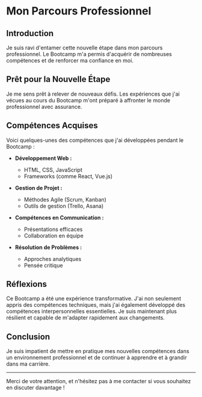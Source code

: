 # Mon Parcours Professionnel

## Introduction
Je suis ravi d'entamer cette nouvelle étape dans mon parcours professionnel. Le Bootcamp m'a permis d'acquérir de nombreuses compétences et de renforcer ma confiance en moi.

## Prêt pour la Nouvelle Étape
Je me sens prêt à relever de nouveaux défis. Les expériences que j'ai vécues au cours du Bootcamp m'ont préparé à affronter le monde professionnel avec assurance.

## Compétences Acquises
Voici quelques-unes des compétences que j'ai développées pendant le Bootcamp :

- **Développement Web :**
  - HTML, CSS, JavaScript
  - Frameworks (comme React, Vue.js)
  
- **Gestion de Projet :**
  - Méthodes Agile (Scrum, Kanban)
  - Outils de gestion (Trello, Asana)

- **Compétences en Communication :**
  - Présentations efficaces
  - Collaboration en équipe

- **Résolution de Problèmes :**
  - Approches analytiques
  - Pensée critique

## Réflexions
Ce Bootcamp a été une expérience transformative. J'ai non seulement appris des compétences techniques, mais j'ai également développé des compétences interpersonnelles essentielles. Je suis maintenant plus résilient et capable de m'adapter rapidement aux changements.

## Conclusion
Je suis impatient de mettre en pratique mes nouvelles compétences dans un environnement professionnel et de continuer à apprendre et à grandir dans ma carrière.

---

Merci de votre attention, et n'hésitez pas à me contacter si vous souhaitez en discuter davantage !
